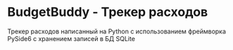 # BudgetBuddy - Трекер расходов 
Трекер расходов написанный на Python с использованием фреймворка PySide6 с хранением записей в БД SQLite